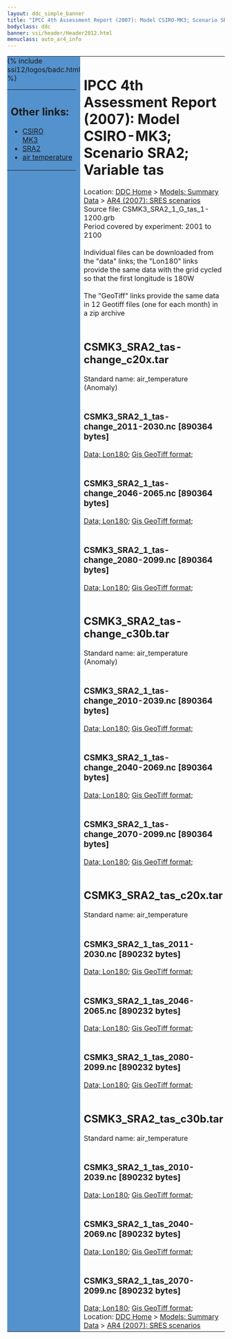```yaml
---
layout: ddc_simple_banner
title: "IPCC 4th Assessment Report (2007): Model CSIRO-MK3; Scenario SRA2; Variable tas"
bodyclass: ddc
banner: ssi/header/Header2012.html
menuclass: auto_ar4_info
---
```



<table width="100%" border="0" cellspacing="0" cellpadding="0" style="border-collapse: collapse;">
<tr style="margin:0;padding:0;border:0;">
<td style="margin:0;padding:0;border:0;height:1pt;width:150pt;background:#5492CD;" valign="top" >

<div id="lh-col2" class="auto_ar4_info">
<table class="menumain" bgcolor="#5492CD" cellspacing="0" width="100%" border="0">
<tr><td>
<h2> Other links:</h2>
<ul>
<li><a href="/auto/ar4/model-CSIRO-MK3.html">CSIRO<br/>MK3</a></li>
<li><a href="/auto/ar4/scenario-SRA2.html">SRA2</a></li>
<li><a href="/auto/ar4/var-air_temperature.html">air temperature</a></li>
</ul>
</td></tr>
{% include ssi12/logos/badc.html %}
</table>
</div>
</td>
<td><h1>IPCC 4th Assessment Report (2007): Model CSIRO-MK3; Scenario SRA2; Variable tas</h1>

<!-- Breadcrumb1 -->
<div id="breadcrumb1" align="left">
Location: <a href="/index.html">DDC Home</a> > <a href="/sim/gcm_clim/">Models: Summary Data</a>
> <a href="/sim/gcm_clim/SRES_AR4/index.html">AR4 (2007): SRES scenarios</a>
</div>
<!-- End of Breadcrumb1 -->Source file: CSMK3_SRA2_1_G_tas_1-1200.grb
<br/>
Period covered by experiment: 2001 to 2100<br/>
<br/>Individual files can be downloaded from the "data" links; the "Lon180" links provide the same data
         with the grid cycled so that the first longitude is 180W<br/>
<br/>The "GeoTiff" links provide the same data in 12 Geotiff files (one for each month)
          in a zip archive<br/>
<br/><h2>CSMK3_SRA2_tas-change_c20x.tar</h2>
Standard name: air_temperature (Anomaly)<br>
<br/><h3>CSMK3_SRA2_1_tas-change_2011-2030.nc [890364 bytes]</h3>
<a href="/cgi-bin/downl/ar4_nc/tas/CSMK3_SRA2_1_tas-change_2011-2030.nc">Data; </a><a href="/cgi-bin/downl/ar4_nc/tas/CSMK3_SRA2_1_tas-change_2011-2030.cyto180.nc"> Lon180</a>; <a href="/cgi-bin/downl/ar4_tif/tas/CSMK3_SRA2_1_tas-change_2011-2030.zip">Gis GeoTiff format; </a><br/>
<br/><h3>CSMK3_SRA2_1_tas-change_2046-2065.nc [890364 bytes]</h3>
<a href="/cgi-bin/downl/ar4_nc/tas/CSMK3_SRA2_1_tas-change_2046-2065.nc">Data; </a><a href="/cgi-bin/downl/ar4_nc/tas/CSMK3_SRA2_1_tas-change_2046-2065.cyto180.nc"> Lon180</a>; <a href="/cgi-bin/downl/ar4_tif/tas/CSMK3_SRA2_1_tas-change_2046-2065.zip">Gis GeoTiff format; </a><br/>
<br/><h3>CSMK3_SRA2_1_tas-change_2080-2099.nc [890364 bytes]</h3>
<a href="/cgi-bin/downl/ar4_nc/tas/CSMK3_SRA2_1_tas-change_2080-2099.nc">Data; </a><a href="/cgi-bin/downl/ar4_nc/tas/CSMK3_SRA2_1_tas-change_2080-2099.cyto180.nc"> Lon180</a>; <a href="/cgi-bin/downl/ar4_tif/tas/CSMK3_SRA2_1_tas-change_2080-2099.zip">Gis GeoTiff format; </a><br/>
<br/><h2>CSMK3_SRA2_tas-change_c30b.tar</h2>
Standard name: air_temperature (Anomaly)<br>
<br/><h3>CSMK3_SRA2_1_tas-change_2010-2039.nc [890364 bytes]</h3>
<a href="/cgi-bin/downl/ar4_nc/tas/CSMK3_SRA2_1_tas-change_2010-2039.nc">Data; </a><a href="/cgi-bin/downl/ar4_nc/tas/CSMK3_SRA2_1_tas-change_2010-2039.cyto180.nc"> Lon180</a>; <a href="/cgi-bin/downl/ar4_tif/tas/CSMK3_SRA2_1_tas-change_2010-2039.zip">Gis GeoTiff format; </a><br/>
<br/><h3>CSMK3_SRA2_1_tas-change_2040-2069.nc [890364 bytes]</h3>
<a href="/cgi-bin/downl/ar4_nc/tas/CSMK3_SRA2_1_tas-change_2040-2069.nc">Data; </a><a href="/cgi-bin/downl/ar4_nc/tas/CSMK3_SRA2_1_tas-change_2040-2069.cyto180.nc"> Lon180</a>; <a href="/cgi-bin/downl/ar4_tif/tas/CSMK3_SRA2_1_tas-change_2040-2069.zip">Gis GeoTiff format; </a><br/>
<br/><h3>CSMK3_SRA2_1_tas-change_2070-2099.nc [890364 bytes]</h3>
<a href="/cgi-bin/downl/ar4_nc/tas/CSMK3_SRA2_1_tas-change_2070-2099.nc">Data; </a><a href="/cgi-bin/downl/ar4_nc/tas/CSMK3_SRA2_1_tas-change_2070-2099.cyto180.nc"> Lon180</a>; <a href="/cgi-bin/downl/ar4_tif/tas/CSMK3_SRA2_1_tas-change_2070-2099.zip">Gis GeoTiff format; </a><br/>
<br/><h2>CSMK3_SRA2_tas_c20x.tar</h2>
Standard name: air_temperature<br>
<br/><h3>CSMK3_SRA2_1_tas_2011-2030.nc [890232 bytes]</h3>
<a href="/cgi-bin/downl/ar4_nc/tas/CSMK3_SRA2_1_tas_2011-2030.nc">Data; </a><a href="/cgi-bin/downl/ar4_nc/tas/CSMK3_SRA2_1_tas_2011-2030.cyto180.nc"> Lon180</a>; <a href="/cgi-bin/downl/ar4_tif/tas/CSMK3_SRA2_1_tas_2011-2030.zip">Gis GeoTiff format; </a><br/>
<br/><h3>CSMK3_SRA2_1_tas_2046-2065.nc [890232 bytes]</h3>
<a href="/cgi-bin/downl/ar4_nc/tas/CSMK3_SRA2_1_tas_2046-2065.nc">Data; </a><a href="/cgi-bin/downl/ar4_nc/tas/CSMK3_SRA2_1_tas_2046-2065.cyto180.nc"> Lon180</a>; <a href="/cgi-bin/downl/ar4_tif/tas/CSMK3_SRA2_1_tas_2046-2065.zip">Gis GeoTiff format; </a><br/>
<br/><h3>CSMK3_SRA2_1_tas_2080-2099.nc [890232 bytes]</h3>
<a href="/cgi-bin/downl/ar4_nc/tas/CSMK3_SRA2_1_tas_2080-2099.nc">Data; </a><a href="/cgi-bin/downl/ar4_nc/tas/CSMK3_SRA2_1_tas_2080-2099.cyto180.nc"> Lon180</a>; <a href="/cgi-bin/downl/ar4_tif/tas/CSMK3_SRA2_1_tas_2080-2099.zip">Gis GeoTiff format; </a><br/>
<br/><h2>CSMK3_SRA2_tas_c30b.tar</h2>
Standard name: air_temperature<br>
<br/><h3>CSMK3_SRA2_1_tas_2010-2039.nc [890232 bytes]</h3>
<a href="/cgi-bin/downl/ar4_nc/tas/CSMK3_SRA2_1_tas_2010-2039.nc">Data; </a><a href="/cgi-bin/downl/ar4_nc/tas/CSMK3_SRA2_1_tas_2010-2039.cyto180.nc"> Lon180</a>; <a href="/cgi-bin/downl/ar4_tif/tas/CSMK3_SRA2_1_tas_2010-2039.zip">Gis GeoTiff format; </a><br/>
<br/><h3>CSMK3_SRA2_1_tas_2040-2069.nc [890232 bytes]</h3>
<a href="/cgi-bin/downl/ar4_nc/tas/CSMK3_SRA2_1_tas_2040-2069.nc">Data; </a><a href="/cgi-bin/downl/ar4_nc/tas/CSMK3_SRA2_1_tas_2040-2069.cyto180.nc"> Lon180</a>; <a href="/cgi-bin/downl/ar4_tif/tas/CSMK3_SRA2_1_tas_2040-2069.zip">Gis GeoTiff format; </a><br/>
<br/><h3>CSMK3_SRA2_1_tas_2070-2099.nc [890232 bytes]</h3>
<a href="/cgi-bin/downl/ar4_nc/tas/CSMK3_SRA2_1_tas_2070-2099.nc">Data; </a><a href="/cgi-bin/downl/ar4_nc/tas/CSMK3_SRA2_1_tas_2070-2099.cyto180.nc"> Lon180</a>; <a href="/cgi-bin/downl/ar4_tif/tas/CSMK3_SRA2_1_tas_2070-2099.zip">Gis GeoTiff format; </a><br/>
<!-- Breadcrumb2 -->
<div id="breadcrumb2" align="left">
Location: <a href="/index.html">DDC Home</a> > <a href="/sim/gcm_clim/">Models: Summary Data</a>
> <a href="/sim/gcm_clim/SRES_AR4/index.html">AR4 (2007): SRES scenarios</a>
</div>
<!-- End of Breadcrumb2 --></td></tr></table>

